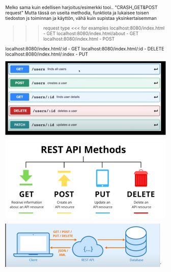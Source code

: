 Melko sama kuin edellisen harjoitus/esimerkki tooi.. "CRASH_GET&POST request"
Mutta tässä on useita methodia, funktiota ja lukaisee toisen tiedoston js toiminnan ja käyttön, vähä kuin supistaa yksinkertaisemman

>>> request type <<< for examples
localhost:8080/index.html         - GET
localhost:8080/index.html/about   - GET
localhost:8080/index.html         - POST

localhost:8080/index.html/:id     - GET
localhost:8080/index.html/:id     - DELETE
localhost:8080/index.html/:index  - PUT

![Alt text](images/CRUD-1.PNG?raw=true "None") <br>

![Alt text](images/api_method.PNG?raw=true "None")
<br>

![Alt text](images/Client-REST_API-Database.PNG?raw=true "None")´
